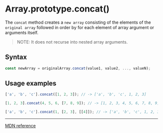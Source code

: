 # Array.prototype.concat()

The `concat` method creates a `new array` consisting of the elements of the `original array` followed in order by for each element of array argument or arguments itself.

> NOTE: It does not recurse into nested array arguments.

## Syntax

```js
const newArray = originalArray.concat(value1, value2, ..., valueN);
```

## Usage examples

```js
['a', 'b', 'c'].concat([1, 2, 3]); // -> ['a', 'b', 'c', 1, 2, 3]

[1, 2, 3].concat(4, 5, 6, [7, 8, 9]); // -> [1, 2, 3, 4, 5, 6, 7, 8, 9]

['a', 'b', 'c'].concat(1, [2, 3], [[4]]); // -> ['a', 'b', 'c', 1, 2, 3, [4]]
```

---

[MDN reference](https://developer.mozilla.org/en-US/docs/Web/JavaScript/Reference/Global_Objects/Array/concat)
